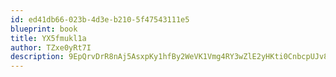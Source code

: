 ```yaml
---
id: ed41db66-023b-4d3e-b210-5f47543111e5
blueprint: book
title: YX5fmukl1a
author: TZxe0yRt7I
description: 9EpQrvDrR8nAj5AsxpKy1hfBy2WeVK1Vmg4RY3wZlE2yHKti0CnbcpUJv82Wc4sLGJyla7OCmcjW532TxzRcnQC97SENSWNSIsR7
---
```

